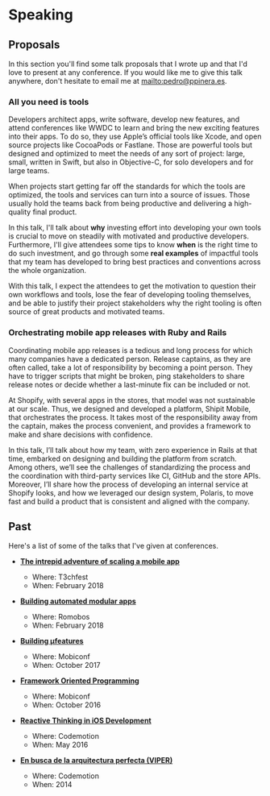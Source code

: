 # Speaking

## Proposals

In this section you'll find some talk proposals that I wrote up and that I'd love to present at any conference. If you would like me to give this talk anywhere, don't hesitate to email me at <a href="mailto:{{ site.author.email }}" target="_blank">mailto:pedro@ppinera.es</a>.

### All you need is tools

Developers architect apps, write software, develop new features, and attend conferences like WWDC to learn and bring the new exciting features into their apps. To do so, they use Apple’s official tools like Xcode, and open source projects like CocoaPods or Fastlane. Those are powerful tools but designed and optimized to meet the needs of any sort of project: large, small, written in Swift, but also in Objective-C, for solo developers and for large teams.

When projects start getting far off the standards for which the tools are optimized, the tools and services can turn into a source of issues. Those usually hold the teams back from being productive and delivering a high-quality final product.

In this talk, I'll talk about **why** investing effort into developing your own tools is crucial to move on steadily with motivated and productive developers. Furthermore, I'll give attendees some tips to know **when** is the right time to do such investment, and go through some **real examples** of impactful tools that my team has developed to bring best practices and conventions across the whole organization.

With this talk, I expect the attendees to get the motivation to question their own workflows and tools, lose the fear of developing tooling themselves, and be able to justify their project stakeholders why the right tooling is often source of great products and motivated teams.  

### Orchestrating mobile app releases with Ruby and Rails

Coordinating mobile app releases is a tedious and long process for which many companies have a dedicated person. Release captains, as they are often called, take a lot of responsibility by becoming a point person. They have to trigger scripts that might be broken, ping stakeholders to share release notes or decide whether a last-minute fix can be included or not.

At Shopify, with several apps in the stores, that model was not sustainable at our scale. Thus, we designed and developed a platform, Shipit Mobile, that orchestrates the process. It takes most of the responsibility away from the captain, makes the process convenient, and provides a framework to make and share decisions with confidence.

In this talk, I’ll talk about how my team, with zero experience in Rails at that time, embarked on designing and building the platform from scratch. Among others, we’ll see the challenges of standardizing the process and the coordination with third-party services like CI, GitHub and the store APIs. Moreover, I’ll share how the process of developing an internal service at Shopify looks, and how we leveraged our design system, Polaris, to move fast and build a product that is consistent and aligned with the company.

## Past

Here's a list of some of the talks that I've given at conferences.

- [**The intrepid adventure of scaling a mobile app**](https://t3chfest.uc3m.es/2018/)

  - Where: T3chfest
  - When: February 2018

- [**Building automated modular apps**](http://romobos.com/5th-edition)

  - Where: Romobos
  - When: February 2018

- [**Building µfeatures**](https://mobiconf.com/)

  - Where: Mobiconf
  - When: October 2017

- [**Framework Oriented Programming**](https://speakerdeck.com/pepibumur/framework-oriented-programming-mobiconf-2016)

  - Where: Mobiconf
  - When: October 2016

- [**Reactive Thinking in iOS Development**](https://speakerdeck.com/pepibumur/reactive-thinking-in-ios-development-reactive-amsterdam-meetup)

  - Where: Codemotion
  - When: May 2016

- [**En busca de la arquitectura perfecta (VIPER)**](http://2014.codemotion.es/en/agenda.html?recommended=#day2/en-busca-de-la-arquitectura-perfecta-viper-ios)
  - Where: Codemotion
  - When: 2014
